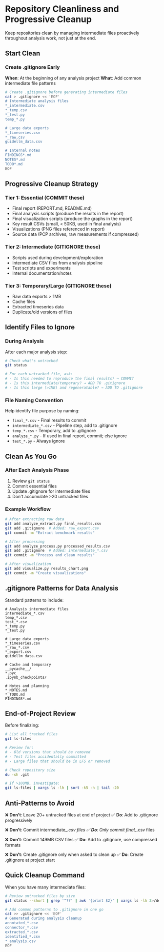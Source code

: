 # Repository Cleanliness and Progressive Cleanup

Keep repositories clean by managing intermediate files proactively throughout analysis work, not just at the end.

## Start Clean

### Create .gitignore Early
**When**: At the beginning of any analysis project
**What**: Add common intermediate file patterns

```bash
# Create .gitignore before generating intermediate files
cat > .gitignore << 'EOF'
# Intermediate analysis files
*_intermediate.csv
*_temp.csv
*_test.py
temp_*.py

# Large data exports
*_timeseries.csv
*_raw.csv
guidellm_data.csv

# Internal notes
FINDINGS*.md
NOTES*.md
TODO*.md
EOF
```

## Progressive Cleanup Strategy

### Tier 1: Essential (COMMIT these)
- Final report (REPORT.md, README.md)
- Final analysis scripts (produce the results in the report)
- Final visualization scripts (produce the graphs in the report)
- Key result CSVs (small, < 50KB, used in final analysis)
- Visualizations (PNG files referenced in report)
- Source data (PCP archives, raw measurements if compressed)

### Tier 2: Intermediate (GITIGNORE these)
- Scripts used during development/exploration
- Intermediate CSV files from analysis pipeline
- Test scripts and experiments
- Internal documentation/notes

### Tier 3: Temporary/Large (GITIGNORE these)
- Raw data exports > 1MB
- Cache files
- Extracted timeseries data
- Duplicate/old versions of files

## Identify Files to Ignore

### During Analysis
After each major analysis step:
```bash
# Check what's untracked
git status

# For each untracked file, ask:
# - Is this needed to reproduce the final results? → COMMIT
# - Is this intermediate/temporary? → ADD TO .gitignore
# - Is this large (>1MB) and regeneratable? → ADD TO .gitignore
```

### File Naming Convention
Help identify file purpose by naming:
- `final_*.csv` - Final results to commit
- `intermediate_*.csv` - Pipeline step, add to .gitignore
- `temp_*.csv` - Temporary, add to .gitignore
- `analyze_*.py` - If used in final report, commit; else ignore
- `test_*.py` - Always ignore

## Clean As You Go

### After Each Analysis Phase
1. Review `git status`
2. Commit essential files
3. Update .gitignore for intermediate files
4. Don't accumulate >20 untracked files

### Example Workflow
```bash
# After extracting raw data
git add analyze_extract.py final_results.csv
git add .gitignore  # Added: raw_export.csv
git commit -m "Extract benchmark results"

# After processing
git add analyze_process.py processed_results.csv
git add .gitignore  # Added: intermediate_*.csv
git commit -m "Process and clean results"

# After visualization
git add visualize.py results_chart.png
git commit -m "Create visualizations"
```

## .gitignore Patterns for Data Analysis

Standard patterns to include:
```gitignore
# Analysis intermediate files
intermediate_*.csv
temp_*.csv
test_*.csv
*_temp.py
*_test.py

# Large data exports
*_timeseries.csv
*_raw_*.csv
*_export.csv
guidellm_data.csv

# Cache and temporary
__pycache__/
*.pyc
.ipynb_checkpoints/

# Notes and planning
*_NOTES.md
*_TODO.md
FINDINGS*.md
```

## End-of-Project Review

Before finalizing:
```bash
# List all tracked files
git ls-files

# Review for:
# - Old versions that should be removed
# - Test files accidentally committed
# - Large files that should be in LFS or removed

# Check repository size
du -sh .git

# If >100MB, investigate:
git ls-files | xargs ls -lh | sort -k5 -h | tail -20
```

## Anti-Patterns to Avoid

❌ **Don't**: Leave 20+ untracked files at end of project
✅ **Do**: Add to .gitignore progressively

❌ **Don't**: Commit intermediate_*.csv files
✅ **Do**: Only commit final_*.csv files

❌ **Don't**: Commit 149MB CSV files
✅ **Do**: Add to .gitignore, use compressed formats

❌ **Don't**: Create .gitignore only when asked to clean up
✅ **Do**: Create .gitignore at project start

## Quick Cleanup Command

When you have many intermediate files:
```bash
# Review untracked files by size
git status --short | grep '^??' | awk '{print $2}' | xargs ls -lh 2>/dev/null | sort -k5 -h

# Add common patterns to .gitignore in one go
cat >> .gitignore << 'EOF'
# Generated during analysis cleanup
annotated_*.csv
connector_*.csv
extracted_*.csv
identified_*.csv
*_analysis.csv
EOF
```
